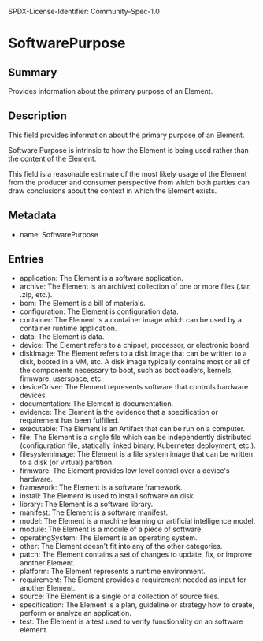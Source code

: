 SPDX-License-Identifier: Community-Spec-1.0

# SoftwarePurpose

## Summary

Provides information about the primary purpose of an Element.

## Description

This field provides information about the primary purpose of an Element.

Software Purpose is intrinsic to how the Element is being used rather than the
content of the Element.

This field is a reasonable estimate of the most likely usage of the Element
from the producer and consumer perspective from which both parties can draw
conclusions about the context in which the Element exists.

## Metadata

- name: SoftwarePurpose

## Entries

- application: The Element is a software application.
- archive: The Element is an archived collection of one or more files (.tar, .zip, etc.).
- bom: The Element is a bill of materials.
- configuration: The Element is configuration data.
- container: The Element is a container image which can be used by a container runtime application.
- data: The Element is data.
- device: The Element refers to a chipset, processor, or electronic board.
- diskImage: The Element refers to a disk image that can be written to a disk, booted in a VM, etc. A disk image typically contains most or all of the components necessary to boot, such as bootloaders, kernels, firmware, userspace, etc.
- deviceDriver: The Element represents software that controls hardware devices.
- documentation: The Element is documentation.
- evidence: The Element is the evidence that a specification or requirement has been fulfilled.
- executable: The Element is an Artifact that can be run on a computer.
- file: The Element is a single file which can be independently distributed (configuration file, statically linked binary, Kubernetes deployment, etc.).
- filesystemImage: The Element is a file system image that can be written to a disk (or virtual) partition.
- firmware: The Element provides low level control over a device's hardware.
- framework: The Element is a software framework.
- install: The Element is used to install software on disk.
- library: The Element is a software library.
- manifest: The Element is a software manifest.
- model: The Element is a machine learning or artificial intelligence model.
- module: The Element is a module of a piece of software.
- operatingSystem: The Element is an operating system.
- other: The Element doesn't fit into any of the other categories.
- patch: The Element contains a set of changes to update, fix, or improve another Element.
- platform: The Element represents a runtime environment.
- requirement: The Element provides a requirement needed as input for another Element.
- source: The Element is a single or a collection of source files.
- specification: The Element is a plan, guideline or strategy how to create, perform or analyze an application.
- test: The Element is a test used to verify functionality on an software element.
